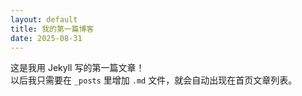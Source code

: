 ```yaml
---
layout: default
title: 我的第一篇博客
date: 2025-08-31
---
```


这是我用 Jekyll 写的第一篇文章！  
以后我只需要在 `_posts` 里增加 `.md` 文件，就会自动出现在首页文章列表。
